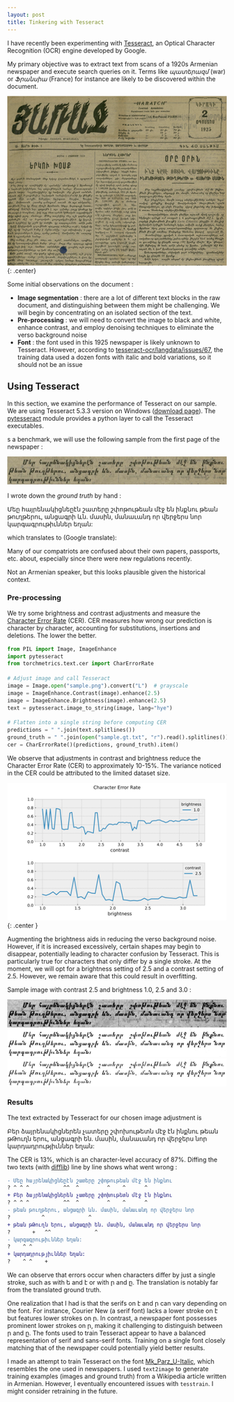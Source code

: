 ```yaml
---
layout: post
title: Tinkering with Tesseract
---
```


I have recently been experimenting with [Tesseract](https://github.com/tesseract-ocr/tesseract), an Optical Character Recognition (OCR) engine developed by Google.

My primary objective was to extract text from scans of a 1920s Armenian newspaper and execute search queries on it. Terms like *պատերազմ* (war) or *Ֆրանսիա* (France) for instance are likely to be discovered within the document.

![Armenian newspaper scan (1925)](/assets/images/hynet/haratch_1925_08.png){: .center}

Some initial observations on the document :

- **Image segmentation** : there are a lot of different text blocks in the raw document, and distinguishing between them might be challenging. We will begin by concentrating on an isolated section of the text.
- **Pre-processing** : we will need to convert the image to black and white, enhance contrast, and employ denoising techniques to eliminate the verso background noise
- **Font** : the font used in this 1925 newspaper is likely unknown to Tesseract. However, according to [tesseract-ocr/langdata/issues/67](https://github.com/tesseract-ocr/langdata/issues/67), the training data used a dozen fonts with italic and bold variations, so it should not be an issue

## Using Tesseract

In this section, we examine the performance of Tesseract on our sample. We are using Tesseract 5.3.3 version on Windows ([download page](https://github.com/UB-Mannheim/tesseract/wiki)). The [pytesseract](https://github.com/madmaze/pytesseract) module provides a python layer to call the Tesseract executables.

s a benchmark, we will use the following sample from the first page of the newspaper :

![Sample](/assets/images/hynet/sample.jpg)

I wrote down the *ground truth* by hand :

<div class="message">
Մեը հայրենակիցնեըէն շատերը շփոթութեան մէջ են ինքնու թեան թուղթերու, անցագրի ևն. մասին, մանաւանդ որ վերջերս նոր կարգագրութիւններ եղան:
</div>

which translates to (Google translate):

<div class="message">
Many of our compatriots are confused about their own papers, passports, etc. about, especially since there were new regulations recently.
</div>

Not an Armenian speaker, but this looks plausible given the historical context.

### Pre-processing

We try some brightness and contrast adjustments and measure the [Character Error Rate](https://torchmetrics.readthedocs.io/en/stable/text/char_error_rate.html) (CER). CER measures how wrong our prediction is character by character, accounting for substitutions, insertions and deletions. The lower the better.

```python
from PIL import Image, ImageEnhance
import pytesseract
from torchmetrics.text.cer import CharErrorRate

# Adjust image and call Tesseract
image = Image.open("sample.png").convert("L")  # grayscale
image = ImageEnhance.Contrast(image).enhance(2.5)
image = ImageEnhance.Brightness(image).enhance(2.5)
text = pytesseract.image_to_string(image, lang="hye")

# Flatten into a single string before computing CER
predictions = " ".join(text.splitlines())
ground_truth = " ".join(open("sample.gt.txt", "r").read().splitlines())
cer = CharErrorRate()(predictions, ground_truth).item()
```

We observe that adjustments in contrast and brightness reduce the Character Error Rate (CER) to approximately 10-15%. The variance noticed in the CER could be attributed to the limited dataset size.

![Character Error Rate](/assets/images/hynet/cer.svg){: .center }

Augmenting the brightness aids in reducing the verso background noise. However, if it is increased excessively, certain shapes may begin to disappear, potentially leading to character confusion by Tesseract. This is particularly true for characters that only differ by a single stroke. At the moment, we will opt for a brightness setting of 2.5 and a contrast setting of 2.5. However, we remain aware that this could result in overfitting.

Sample image with contrast 2.5 and brightness 1.0, 2.5 and 3.0 :

![Sample image contrast 2.5 brightness 1.0](/assets/images/hynet/sample_enhanced_b1.0_c2.5.png)
![Sample image contrast 2.5 brightness 2.5](/assets/images/hynet/sample_enhanced_b2.5_c2.5.png)
![Sample image contrast 2.5 brightness 3.0](/assets/images/hynet/sample_enhanced_b3.0_c2.5.png)

### Results

The text extracted by Tesseract for our chosen image adjustment is

<div class="message">
Բեր ձայրենակիցներեն չատերը շփոխութետն մէջ էն ինքնու թեան թԹուղն երու, անցագրի են. մասին, մանաւանդ որ վերջերս նոր կարդադրությիւններ եղան:
</div>

The CER is 13%, which is an character-level accuracy of 87%. Diffing the two texts (with [difflib](https://docs.python.org/3/library/difflib.html)) line by line shows what went wrong :

```diff
- Մեը հայրենակիցնեըէն շատերը շփոթութեան մէջ են ինքնու
? ^ ^ ^           ^^  ^         ^    ^      ^
+ Բեր ձայրենակիցներեն չատերը շփոխութետն մէջ էն ինքնու
? ^ ^ ^           ^^  ^         ^    ^      ^
- թեան թուղթերու, անցագրի ևն. մասին, մանաւանդ որ վերջերս նոր
?          ^              ^
+ թեան թԹուղն երու, անցագրի են. մասին, մանաւանդ որ վերջերս նոր
?       +   ^^              ^
- կարգագրութիւններ եղան:
?    ^ ^
+ կարդադրությիւններ եղան:
?    ^ ^    +
```

We can observe that errors occur when characters differ by just a single stroke, such as with ե and է or with ր and ը. The translation is notably far from the translated ground truth.

One realization that I had is that the serifs on է and ր can vary depending on the font. For instance, Courier New (a serif font) lacks a lower stroke on է but features lower strokes on ր. In contrast, a newspaper font possesses prominent lower strokes on ր, making it challenging to distinguish between ր and ը. The fonts used to train Tesseract appear to have a balanced representation of serif and sans-serif fonts. Training on a single font closely matching that of the newspaper could potentially yield better results.

I made an attempt to train Tesseract on the font [Mk_Parz_U-Italic](https://fonter.am/en/fonts/mk-parz-unicode), which resembles the one used in newspapers. I used `text2image` to generate training examples (images and ground truth) from a Wikipedia article written in Armenian. However, I eventually encountered issues with `tesstrain`. I might consider retraining in the future.